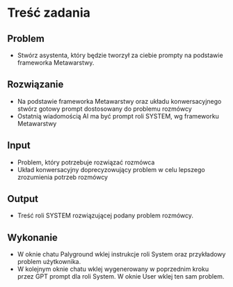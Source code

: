 # Treść zadania

## Problem

-  Stwórz asystenta, który będzie tworzył za ciebie prompty na podstawie frameworka Metawarstwy.


## Rozwiązanie

-  Na podstawie frameworka Metawarstwy oraz układu konwersacyjnego stwórz gotowy prompt dostosowany do problemu rozmówcy
- Ostatnią wiadomością AI ma być prompt roli SYSTEM, wg frameworku Metawarstwy

## Input

- Problem, który potrzebuje rozwiązać rozmówca
- Układ konwersacyjny doprecyzowujący problem w celu lepszego zrozumienia potrzeb rozmówcy

## Output

- Treść roli SYSTEM rozwiązującej podany problem rozmówcy.


## Wykonanie

-  W oknie chatu Palyground wklej instrukcje roli System oraz przykładowy problem użytkownika.
- W kolejnym oknie chatu wklej wygenerowany w poprzednim kroku przez GPT prompt dla roli System. W oknie User wklej ten sam problem.
